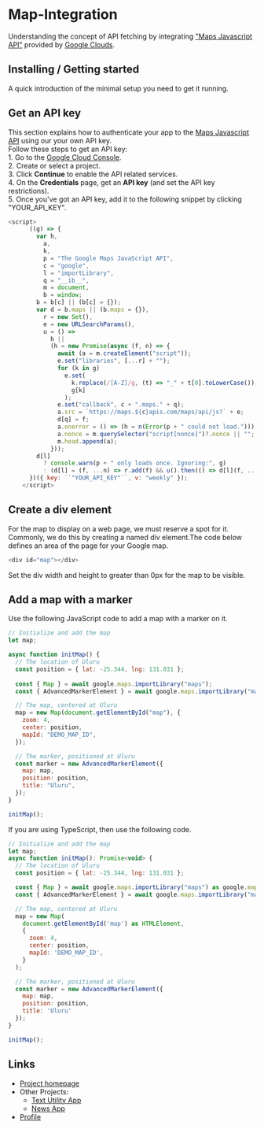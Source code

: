 # Map-Integration
Understanding the concept of API fetching by integrating <a href = "https://console.cloud.google.com/apis/library/maps-backend.googleapis.com?project=maps-api-437207">"Maps Javascript API"</a> provided by <a href="https://console.cloud.google.com/">Google Clouds</a>.

## Installing / Getting started
A quick introduction of the minimal setup you need to get it running.

## Get an API key
This section explains how to authenticate your app to the <a href = "https://console.cloud.google.com/apis/library/maps-backend.googleapis.com?project=maps-api-437207">Maps Javascript API</a> using our your own API key.
<br>Follow these steps to get an API key:
<br>1. Go to the <a href="https://console.cloud.google.com/">Google Cloud Console</a>.
<br>2. Create or select a project.
<br>3. Click <b>Continue</b> to enable the API related services.
<br>4. On the <b>Credentials</b> page, get an <b>API key</b> (and set the API key restrictions).
<br>5. Once you've got an API key, add it to the following snippet by clicking "YOUR_API_KEY".

```js
<script>
      ((g) => {
        var h,
          a,
          k,
          p = "The Google Maps JavaScript API",
          c = "google",
          l = "importLibrary",
          q = "__ib__",
          m = document,
          b = window;
        b = b[c] || (b[c] = {});
        var d = b.maps || (b.maps = {}),
          r = new Set(),
          e = new URLSearchParams(),
          u = () =>
            h ||
            (h = new Promise(async (f, n) => {
              await (a = m.createElement("script"));
              e.set("libraries", [...r] + "");
              for (k in g)
                e.set(
                  k.replace(/[A-Z]/g, (t) => "_" + t[0].toLowerCase()),
                  g[k]
                );
              e.set("callback", c + ".maps." + q);
              a.src = `https://maps.${c}apis.com/maps/api/js?` + e;
              d[q] = f;
              a.onerror = () => (h = n(Error(p + " could not load.")));
              a.nonce = m.querySelector("script[nonce]")?.nonce || "";
              m.head.append(a);
            }));
        d[l]
          ? console.warn(p + " only loads once. Ignoring:", g)
          : (d[l] = (f, ...n) => r.add(f) && u().then(() => d[l](f, ...n)));
      })({ key: ``"YOUR_API_KEY"``, v: "weekly" });
    </script>
```

## Create a div element
For the map to display on a web page, we must reserve a spot for it. Commonly, we do this by creating a named div element.The code below defines an area of the page for your Google map.
``` js
<div id="map"></div>
```
Set the div width and height to greater than 0px for the map to be visible.

## Add a map with a marker
Use the following JavaScript code to add a map with a marker on it.

``` js
// Initialize and add the map
let map;

async function initMap() {
  // The location of Uluru
  const position = { lat: -25.344, lng: 131.031 };
  
  const { Map } = await google.maps.importLibrary("maps");
  const { AdvancedMarkerElement } = await google.maps.importLibrary("marker");

  // The map, centered at Uluru
  map = new Map(document.getElementById("map"), {
    zoom: 4,
    center: position,
    mapId: "DEMO_MAP_ID",
  });

  // The marker, positioned at Uluru
  const marker = new AdvancedMarkerElement({
    map: map,
    position: position,
    title: "Uluru",
  });
}

initMap();
```
If you are using TypeScript, then use the following code.

``` js
// Initialize and add the map
let map;
async function initMap(): Promise<void> {
  // The location of Uluru
  const position = { lat: -25.344, lng: 131.031 };

  const { Map } = await google.maps.importLibrary("maps") as google.maps.MapsLibrary;
  const { AdvancedMarkerElement } = await google.maps.importLibrary("marker") as google.maps.MarkerLibrary;

  // The map, centered at Uluru
  map = new Map(
    document.getElementById('map') as HTMLElement,
    {
      zoom: 4,
      center: position,
      mapId: 'DEMO_MAP_ID',
    }
  );

  // The marker, positioned at Uluru
  const marker = new AdvancedMarkerElement({
    map: map,
    position: position,
    title: 'Uluru'
  });
}

initMap();
```

[comment]: # "## Developing
In order to develop the project, follow these steps"
[comment]: # "### Building
To build the project for deployment, follow these steps"
[comment]: # "### Deploying/Publishing
To deploy the project to a server, follow these steps"
[comment]: # "## Features"
[comment]: # "## Contributing"

## Links

- <a href = "https://github.com/Roshan9807950330/Map-Integration">Project homepage</a>
- Other Projects:
  - <a href = "https://github.com/Roshan9807950330/Text-Utility-App">Text Utility App</a>
  - <a href = "https://github.com/Roshan9807950330/News-App">News App</a>
- <a href = "https://github.com/Roshan9807950330">Profile</a>

[comment]: # "## Licensing"
